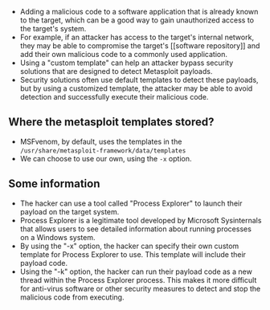 - Adding a malicious code to a software application that is already known to the target, which can be a good way to gain unauthorized access to the target's system.
- For example, if an attacker has access to the target's internal network, they may be able to compromise the target's [[software repository]] and add their own malicious code to a commonly used application.
- Using a "custom template" can help an attacker bypass security solutions that are designed to detect Metasploit payloads.
- Security solutions often use default templates to detect these payloads, but by using a customized template, the attacker may be able to avoid detection and successfully execute their malicious code.
## Where the metasploit templates stored?
- MSFvenom, by default, uses the templates in the `/usr/share/metasploit-framework/data/templates` 
- We can choose to use our own, using the `-x` option.

## Some information
- The hacker can use a tool called "Process Explorer" to launch their payload on the target system.
- Process Explorer is a legitimate tool developed by Microsoft Sysinternals that allows users to see detailed information about running processes on a Windows system.
- By using the "-x" option, the hacker can specify their own custom template for Process Explorer to use. This template will include their payload code.
- Using the "-k" option, the hacker can run their payload code as a new thread within the Process Explorer process. This makes it more difficult for anti-virus software or other security measures to detect and stop the malicious code from executing.

